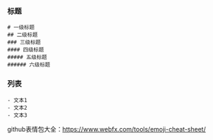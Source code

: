 ### 标题
```
# 一级标题
## 二级标题
### 三级标题
#### 四级标题
##### 五级标题
###### 六级标题 
```

### 列表
```
- 文本1
- 文本2
- 文本3
```

github表情包大全：https://www.webfx.com/tools/emoji-cheat-sheet/
